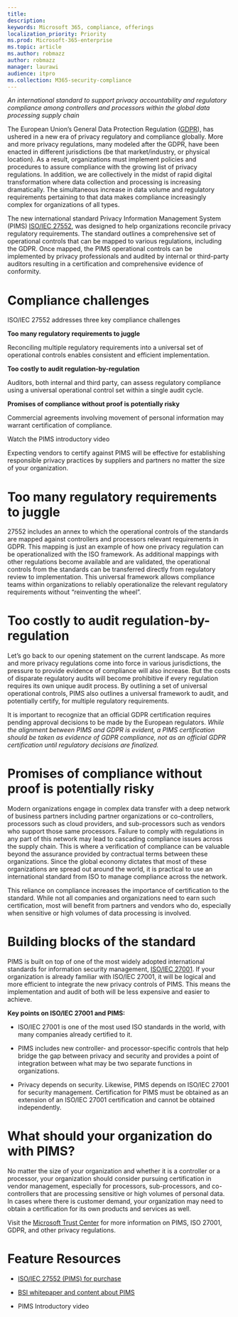```yaml
---
title: 
description: 
keywords: Microsoft 365, compliance, offerings
localization_priority: Priority
ms.prod: Microsoft-365-enterprise
ms.topic: article
ms.author: robmazz
author: robmazz
manager: laurawi
audience: itpro
ms.collection: M365-security-compliance
---
```



*An international standard to support privacy accountability and regulatory compliance among controllers and processors within the global data processing supply chain*

The European Union’s General Data Protection Regulation ([GDPR](https://www.microsoft.com/en-us/trust-center/privacy/gdpr-overview?rtc=1)), has ushered in a new era of privacy regulatory and compliance globally. More and more privacy regulations, many modeled after the GDPR, have been enacted in different jurisdictions (be that market/industry, or physical location). As a result, organizations must implement policies and procedures to assure compliance with the growing list of privacy regulations. In addition, we are collectively in the midst of rapid digital transformation where data collection and processing is increasing dramatically. The simultaneous increase in data volume and regulatory requirements pertaining to that data makes compliance increasingly complex for organizations of all types.

The new international standard Privacy Information Management System (PIMS) [ISO/IEC 27552](https://www.iso.org/standard/71670.html), was designed to help organizations reconcile privacy regulatory requirements. The standard outlines a comprehensive set of operational controls that can be mapped to various regulations, including the GDPR. Once mapped, the PIMS operational controls can be implemented by privacy professionals and audited by internal or third-party auditors resulting in a certification and comprehensive evidence of conformity.

# Compliance challenges

ISO/IEC 27552 addresses three key compliance challenges

**Too many regulatory requirements to juggle**

Reconciling multiple regulatory requirements into a universal set of operational controls enables consistent and efficient implementation.

**Too costly to audit regulation-by-regulation**

Auditors, both internal and third party, can assess regulatory compliance using a universal operational control set within a single audit cycle.

**Promises of compliance without proof is potentially risky**

Commercial agreements involving movement of personal information may warrant certification of compliance.

Watch the PIMS introductory video

Expecting vendors to certify against PIMS will be effective for establishing responsible privacy practices by suppliers and partners no matter the size of your organization.

# Too many regulatory requirements to juggle

27552 includes an annex to which the operational controls of the standards are mapped against controllers and processors relevant requirements in GDPR. This mapping is just an example of how one privacy regulation can be operationalized with the ISO framework. As additional mappings with other regulations become available and are validated, the operational controls from the standards can be transferred directly from regulatory review to implementation. This universal framework allows compliance teams within organizations to reliably operationalize the relevant regulatory requirements without “reinventing the wheel”.

# Too costly to audit regulation-by-regulation

Let’s go back to our opening statement on the current landscape. As more and more privacy regulations come into force in various jurisdictions, the pressure to provide evidence of compliance will also increase. But the costs of disparate regulatory audits will become prohibitive if every regulation requires its own unique audit process. By outlining a set of universal operational controls, PIMS also outlines a universal framework to audit, and potentially certify, for multiple regulatory requirements.

It is important to recognize that an official GDPR certification requires pending approval decisions to be made by the European regulators. *While the alignment between PIMS and GDPR is evident, a PIMS certification should be taken as evidence of GDPR compliance, not as an official GDPR certification until regulatory decisions are finalized.*

# Promises of compliance without proof is potentially risky

Modern organizations engage in complex data transfer with a deep network of business partners including partner organizations or co-controllers, processors such as cloud providers, and sub-processors such as vendors who support those same processors. Failure to comply with regulations in any part of this network may lead to cascading compliance issues across the supply chain. This is where a verification of compliance can be valuable beyond the assurance provided by contractual terms between these organizations. Since the global economy dictates that most of these organizations are spread out around the world, it is practical to use an international standard from ISO to manage compliance across the network.

This reliance on compliance increases the importance of certification to the standard. While not all companies and organizations need to earn such certification, most will benefit from partners and vendors who do, especially when sensitive or high volumes of data processing is involved.

# Building blocks of the standard

PIMS is built on top of one of the most widely adopted international standards for information security management, [ISO/IEC 27001](https://www.microsoft.com/en-us/trustcenter/compliance/iso-iec-27001). If your organization is already familiar with ISO/IEC 27001, it will be logical and more efficient to integrate the new privacy controls of PIMS. This means the implementation and audit of both will be less expensive and easier to achieve.

**Key points on ISO/IEC 27001 and PIMS:**

  - ISO/IEC 27001 is one of the most used ISO standards in the world, with many companies already certified to it.

  - PIMS includes new controller- and processor-specific controls that help bridge the gap between privacy and security and provides a point of integration between what may be two separate functions in organizations.

  - Privacy depends on security. Likewise, PIMS depends on ISO/IEC 27001 for security management. Certification for PIMS must be obtained as an extension of an ISO/IEC 27001 certification and cannot be obtained independently.

# What should your organization do with PIMS?

No matter the size of your organization and whether it is a controller or a processor, your organization should consider pursuing certification in vendor management, especially for processors, sub-processors, and co-controllers that are processing sensitive or high volumes of personal data. In cases where there is customer demand, your organization may need to obtain a certification for its own products and services as well.

Visit the [Microsoft Trust Center](https://www.microsoft.com/en-us/trust-center?rtc=1) for more information on PIMS, ISO 27001, GDPR, and other privacy regulations.

# Feature Resources

  - [ISO/IEC 27552 (PIMS) for purchase](https://www.iso.org/standard/71670.html)

  - [BSI whitepaper and content about PIMS](https://www.bsigroup.com/en-GB/iso-27552-privacy-information-management/)

  - PIMS Introductory video
